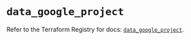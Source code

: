 # `data_google_project`

Refer to the Terraform Registry for docs: [`data_google_project`](https://registry.terraform.io/providers/hashicorp/google-beta/6.23.0/docs/data-sources/google_project).
